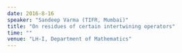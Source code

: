 ```yaml
---
date: 2016-8-16
speaker: "Sandeep Varma (TIFR, Mumbai)"
title: "On residues of certain intertwining operators"
time: ""
venue: "LH-I, Department of Mathematics"
---
```


